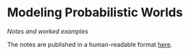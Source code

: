 # Modeling Probabilistic Worlds
_Notes and worked examples_

The notes are published in a human-readable format [here](https://rayk.github.io/probableNotes/).
